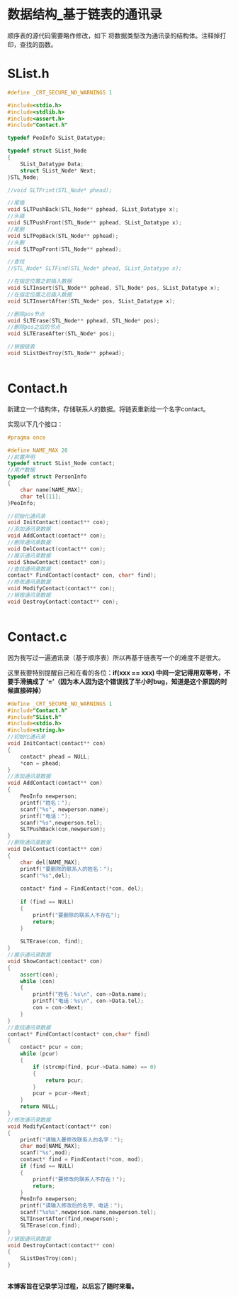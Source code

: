 # 数据结构_基于链表的通讯录

顺序表的源代码需要略作修改，如下 将数据类型改为通讯录的结构体。注释掉打印，查找的函数。

# SList.h

```cpp
#define _CRT_SECURE_NO_WARNINGS 1

#include<stdio.h>
#include<stdlib.h>
#include<assert.h>
#include"Contact.h"

typedef PeoInfo SList_Datatype;

typedef struct SList_Node
{
	SList_Datatype Data;
	struct SList_Node* Next;
}STL_Node;

//void SLTPrint(STL_Node* phead);

//尾插
void SLTPushBack(STL_Node** pphead, SList_Datatype x);
//头插
void SLTPushFront(STL_Node** pphead, SList_Datatype x);
//尾删
void SLTPopBack(STL_Node** pphead);
//头删
void SLTPopFront(STL_Node** pphead);

//查找
//STL_Node* SLTFind(STL_Node* phead, SList_Datatype x);

//在指定位置之前插入数据
void SLTInsert(STL_Node** pphead, STL_Node* pos, SList_Datatype x);
//在指定位置之后插入数据
void SLTInsertAfter(STL_Node* pos, SList_Datatype x);

//删除pos节点
void SLTErase(STL_Node** pphead, STL_Node* pos);
//删除pos之后的节点
void SLTEraseAfter(STL_Node* pos);

//销毁链表
void SListDesTroy(STL_Node** pphead);
```

![点击并拖拽以移动](data:image/gif;base64,R0lGODlhAQABAPABAP///wAAACH5BAEKAAAALAAAAAABAAEAAAICRAEAOw==)

# Contact.h

新建立一个结构体，存储联系人的数据。将链表重新给一个名字contact。

实现以下几个接口：

```cpp
#pragma once

#define NAME_MAX 20
//前置声明
typedef struct SList_Node contact;
//用户数据
typedef struct PersonInfo
{
    char name[NAME_MAX];
    char tel[11];
}PeoInfo;

//初始化通讯录
void InitContact(contact** con);
//添加通讯录数据
void AddContact(contact** con);
//删除通讯录数据
void DelContact(contact** con);
//展示通讯录数据
void ShowContact(contact* con);
//查找通讯录数据
contact* FindContact(contact* con, char* find);
//修改通讯录数据
void ModifyContact(contact** con);
//销毁通讯录数据
void DestroyContact(contact** con);
```

![点击并拖拽以移动](data:image/gif;base64,R0lGODlhAQABAPABAP///wAAACH5BAEKAAAALAAAAAABAAEAAAICRAEAOw==)

# Contact.c

因为我写过一遍通讯录（基于顺序表）所以再基于链表写一个的难度不是很大。

这里我要特别提醒自己和在看的各位：**if(xxx == xxx) 中间一定记得用双等号，不要手滑搞成了 ‘=’（因为本人因为这个错误找了半小时bug，知道是这个原因的时候直接碎掉）**

```cpp
#define _CRT_SECURE_NO_WARNINGS 1
#include"Contact.h"
#include"SList.h"
#include<stdio.h>
#include<string.h>
//初始化通讯录
void InitContact(contact** con)
{
	contact* phead = NULL;
	*con = phead;
}
//添加通讯录数据
void AddContact(contact** con)
{
	PeoInfo newperson;
	printf("姓名：");
	scanf("%s", newperson.name);
	printf("电话：");
	scanf("%s",newperson.tel);
	SLTPushBack(con,newperson);
}
//删除通讯录数据
void DelContact(contact** con)
{
	char del[NAME_MAX];
	printf("要删除的联系人的姓名：");
	scanf("%s",del);
	
	contact* find = FindContact(*con, del);
	
	if (find == NULL)
	{
		printf("要删除的联系人不存在");
		return;
	}
	
	SLTErase(con, find);
}
//展示通讯录数据
void ShowContact(contact* con)
{
	assert(con);
	while (con)
	{
		printf("姓名：%s\n", con->Data.name);
		printf("电话：%s\n", con->Data.tel);
		con = con->Next;
	}
}
//查找通讯录数据
contact* FindContact(contact* con,char* find)
{
	contact* pcur = con;
	while (pcur)
	{
		if (strcmp(find, pcur->Data.name) == 0)
		{
			return pcur;
		}
		pcur = pcur->Next;
	}
	return NULL;
}
//修改通讯录数据
void ModifyContact(contact** con)
{
	printf("请输入要修改联系人的名字：");
	char mod[NAME_MAX];
	scanf("%s",mod);
	contact* find = FindContact(*con, mod);
	if (find == NULL)
	{
		printf("要修改的联系人不存在！");
		return;
	}
	PeoInfo newperson;
	printf("请输入修改后的名字、电话：");
	scanf("%s%s",newperson.name,newperson.tel);
	SLTInsertAfter(find,newperson);
	SLTErase(con,find);
}
//销毁通讯录数据
void DestroyContact(contact** con)
{
	SListDesTroy(con);
}
```

![点击并拖拽以移动](data:image/gif;base64,R0lGODlhAQABAPABAP///wAAACH5BAEKAAAALAAAAAABAAEAAAICRAEAOw==)

**本博客旨在记录学习过程，以后忘了随时来看。**
